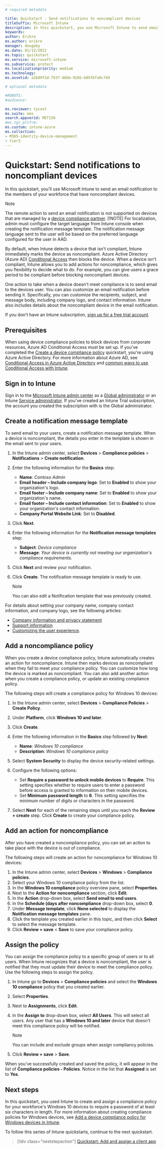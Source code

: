```yaml
---
# required metadata

title: Quickstart - Send notifications to noncompliant devices
titleSuffix: Microsoft Intune
description: In this quickstart, you use Microsoft Intune to send email notifications to noncompliant devices.
keywords:
author: Erikre
ms.author: erikre
manager: dougeby
ms.date: 01/12/2022
ms.topic: quickstart
ms.service: microsoft-intune
ms.subservice: protect
ms.localizationpriority: medium
ms.technology:
ms.assetid: a1b89f2d-7937-46bb-926b-b05f6fa9c749

# optional metadata

#ROBOTS:
#audience:

ms.reviewer: tycast
ms.suite: ems
search.appverid: MET150
#ms.tgt_pltfrm:
ms.custom: intune-azure
ms.collection: 
- M365-identity-device-management
- tier3
---
```


# Quickstart: Send notifications to noncompliant devices

In this quickstart, you'll use Microsoft Intune to send an email notification to the members of your workforce that have noncompliant devices.

> [!NOTE]
> The remote action to send an email notification is not supported on devices that are managed by a [device compliance partner](../protect/device-compliance-partners.md).
> [!NOTE]
> For localization, admin must configure the target language from Intune console when creating the notification message template. The notification message language sent to the user will be based on the preferred language configured for the user in AAD. 

By default, when Intune detects a device that isn't compliant, Intune immediately marks the device as noncompliant. Azure Active Directory (Azure AD) [Conditional Access](/azure/active-directory/active-directory-conditional-access-azure-portal) then blocks the device. When a device isn't compliant, Intune allows you to add actions for noncompliance, which gives you flexibility to decide what to do. For example, you can give users a grace period to be compliant before blocking noncompliant devices.

One action to take when a device doesn't meet compliance is to send email to the devices user. You can also customize an email notification before sending it. Specifically, you can customize the recipients, subject, and message body, including company logo, and contact information. Intune also includes details about the noncompliant device in the email notification.

If you don't have an Intune subscription, [sign up for a free trial account](../fundamentals/free-trial-sign-up.md).

## Prerequisites

When using device compliance policies to block devices from corporate resources, Azure AD Conditional Access must be set up. If you've completed the [Create a device compliance policy](quickstart-set-password-length-android.md) quickstart, you're using Azure Active Directory. For more information about Azure AD, see [Conditional Access in Azure Active Directory](/azure/active-directory/active-directory-conditional-access-azure-portal) and [common ways to use Conditional Access with Intune](../protect/conditional-access-intune-common-ways-use.md).


## Sign in to Intune

Sign in to the [Microsoft Intune admin center](https://go.microsoft.com/fwlink/?linkid=2109431) as a [Global administrator](../fundamentals/users-add.md#types-of-administrators) or an Intune [Service administrator](../fundamentals/users-add.md#types-of-administrators). If you've created an Intune Trial subscription, the account you created the subscription with is the Global administrator.

## Create a notification message template

To send email to your users, create a notification message template. When a device is noncompliant, the details you enter in the template is shown in the email sent to your users.

1. In the Intune admin center, select **Devices** > **Compliance policies** > **Notifications** > **Create notification**.
2. Enter the following information for the **Basics** step:
   - **Name**: *Contoso Admin*
   - **Email header – Include company logo**: Set to **Enabled** to show your organization's logo.
   - **Email footer – Include company name**: Set to **Enabled** to show your organization's name.
   - **Email footer – Include contact information**: Set to **Enabled** to show your organization's contact information.
   - **Company Portal Website Link**: Set to **Disabled**.
3. Click **Next**.
4. Enter the following information for the **Notification message templates** step:
   - **Subject**: *Device compliance*
   - **Message**: *Your device is currently not meeting our organization's compliance requirements.*
5. Click **Next** and review your notification. 
6. Click **Create**. The notification message template is ready to use.

   > [!NOTE]
   > You can also edit a Notification template that was previously created.

For details about setting your company name, company contact information, and company logo, see the following articles:

- [Company information and privacy statement](../apps/company-portal-app.md#configuration)
- [Support information](../apps/company-portal-app.md#support-information)
- [Customizing the user experience](../apps/company-portal-app.md#customizing-the-user-experience).

## Add a noncompliance policy

When you create a device compliance policy, Intune automatically creates an action for noncompliance. Intune then marks devices as noncompliant when they fail to meet your compliance policy. You can customize how long the device is marked as noncompliant. You can also add another action when you create a compliance policy, or update an existing compliance policy.

The following steps will create a compliance policy for Windows 10 devices:

1. In the Intune admin center, select **Devices** > **Compliance Policies** > **Create Policy**.
2. Under **Platform**, click **Windows 10 and later**.
3. Click **Create**.
4. Enter the following information in the **Basics** step followed by **Next**:

   - **Name**: *Windows 10 compliance*
   - **Description**: *Windows 10 compliance policy*

5. Select **System Security** to display the device security-related settings.
6. Configure the following options:

   - Set **Require a password to unlock mobile devices** to **Require**. This setting specifies whether to require users to enter a password before access is granted to information on their mobile devices.
   - Set **Minimum password length** to **6**. This setting specifies the minimum number of digits or characters in the password.
7. Select **Next** for each of the remaining steps until you reach the **Review + create** step. Click **Create** to create your compliance policy.

## Add an action for noncompliance

After you have created a noncompliance policy, you can set an action to take place with the device is out of compliance.

The following steps will create an action for noncompliance for Windows 10 devices:

1. In the Intune admin center, select **Devices** > **Windows** > **Compliance policies**.
2. Select your Windows 10 compliance policy from the list.
3. In the **Windows 10 compliance** policy overview pane, select **Properties**.
4. Next to the **Action for noncompliance** section, click **Edit**.
5. In the **Action** drop-down box, select **Send email to end users**.
6. In the **Schedule (days after noncompliance** drop-down box, select **0**.
7. Under **Message template**,  click **None selected** to display the **Notification message templates** pane.
8. Click the template you created earlier in this topic, and then click **Select** to select the message template.
9. Click **Review + save** < **Save** to save your compliance policy.

## Assign the policy

You can assign the compliance policy to a specific group of users or to all users. When Intune recognizes that a device is noncompliant, the user is notified that they must update their device to meet the compliance policy. Use the following steps to assign the policy.

1. In Intune go to **Devices** > **Compliance policies** and select the **Windows 10 compliance** policy that you created earlier.
2. Select **Properties**. 
3. Next to **Assignments**, click **Edit**.
4. In the **Assign to** drop-down box, select **All Users**. This will select all users. Any user that has a **Windows 10 and later** device that doesn't meet this compliance policy will be notified.

    > [!NOTE]
    > You can include and exclude groups when assign compliancy policies.

4. Click **Review + save** > **Save**.

When you've successfully created and saved the policy, it will appear in the list of **Compliance policies - Policies**. Notice in the list that **Assigned** is set to **Yes**.

## Next steps

In this quickstart, you used Intune to create and assign a compliance policy for your workforce's Windows 10 devices to require a password of at least six characters in length. For more information about creating compliance policies for Windows devices, see [Add a device compliance policy for Windows devices in Intune](compliance-policy-create-windows.md).

To follow this series of Intune quickstarts, continue to the next quickstart.

> [!div class="nextstepaction"]
> [Quickstart: Add and assign a client app](../apps/quickstart-add-assign-app.md)
